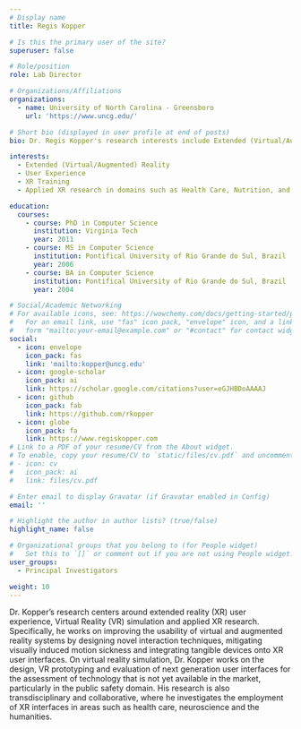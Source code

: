 ```yaml
---
# Display name
title: Regis Kopper

# Is this the primary user of the site?
superuser: false

# Role/position
role: Lab Director

# Organizations/Affiliations
organizations:
  - name: University of North Carolina - Greensboro
    url: 'https://www.uncg.edu/'

# Short bio (displayed in user profile at end of posts)
bio: Dr. Regis Kopper's research interests include Extended (Virtual/Augmented) Reality, User Experience and XR Training

interests:
  - Extended (Virtual/Augmented) Reality
  - User Experience
  - XR Training
  - Applied XR research in domains such as Health Care, Nutrition, and Public Safety

education:
  courses:
    - course: PhD in Computer Science
      institution: Virginia Tech
      year: 2011
    - course: MS in Computer Science
      institution: Pontifical University of Rio Grande do Sul, Brazil
      year: 2006
    - course: BA in Computer Science
      institution: Pontifical University of Rio Grande do Sul, Brazil
      year: 2004

# Social/Academic Networking
# For available icons, see: https://wowchemy.com/docs/getting-started/page-builder/#icons
#   For an email link, use "fas" icon pack, "envelope" icon, and a link in the
#   form "mailto:your-email@example.com" or "#contact" for contact widget.
social:
  - icon: envelope
    icon_pack: fas
    link: 'mailto:kopper@uncg.edu'
  - icon: google-scholar
    icon_pack: ai
    link: https://scholar.google.com/citations?user=eGJHBDoAAAAJ
  - icon: github
    icon_pack: fab
    link: https://github.com/rkopper
  - icon: globe
    icon_pack: fa
    link: https://www.regiskopper.com
# Link to a PDF of your resume/CV from the About widget.
# To enable, copy your resume/CV to `static/files/cv.pdf` and uncomment the lines below.
# - icon: cv
#   icon_pack: ai
#   link: files/cv.pdf

# Enter email to display Gravatar (if Gravatar enabled in Config)
email: ''

# Highlight the author in author lists? (true/false)
highlight_name: false

# Organizational groups that you belong to (for People widget)
#   Set this to `[]` or comment out if you are not using People widget.
user_groups:
  - Principal Investigators

weight: 10
---
```


Dr. Kopper’s research centers around extended reality (XR) user experience, Virtual Reality (VR) simulation and applied XR research. Specifically, he works on improving the usability of virtual and augmented reality systems by designing novel interaction techniques, mitigating visually induced motion sickness and integrating tangible devices onto XR user interfaces. On virtual reality simulation, Dr. Kopper works on the design, VR prototyping and evaluation of next generation user interfaces for the assessment of technology that is not yet available in the market, particularly in the public safety domain. His research is also transdisciplinary and collaborative, where he investigates the employment of XR interfaces in areas such as health care, neuroscience and the humanities.
